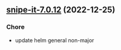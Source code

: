 

## [snipe-it-7.0.12](https://github.com/truecharts/charts/compare/snipe-it-7.0.11...snipe-it-7.0.12) (2022-12-25)

### Chore

- update helm general non-major
  
  